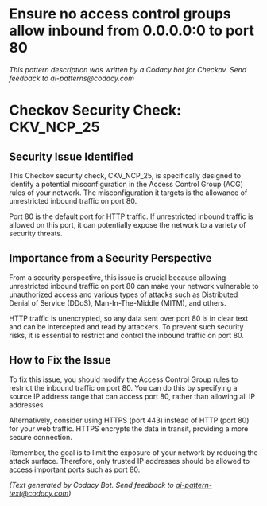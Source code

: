 # Ensure no access control groups allow inbound from 0.0.0.0:0 to port 80

_This pattern description was written by a Codacy bot for Checkov. Send feedback to ai-patterns@codacy.com_

# Checkov Security Check: CKV_NCP_25

## Security Issue Identified

This Checkov security check, CKV_NCP_25, is specifically designed to identify a potential misconfiguration in the Access Control Group (ACG) rules of your network. The misconfiguration it targets is the allowance of unrestricted inbound traffic on port 80.

Port 80 is the default port for HTTP traffic. If unrestricted inbound traffic is allowed on this port, it can potentially expose the network to a variety of security threats.

## Importance from a Security Perspective

From a security perspective, this issue is crucial because allowing unrestricted inbound traffic on port 80 can make your network vulnerable to unauthorized access and various types of attacks such as Distributed Denial of Service (DDoS), Man-In-The-Middle (MITM), and others.

HTTP traffic is unencrypted, so any data sent over port 80 is in clear text and can be intercepted and read by attackers. To prevent such security risks, it is essential to restrict and control the inbound traffic on port 80.

## How to Fix the Issue

To fix this issue, you should modify the Access Control Group rules to restrict the inbound traffic on port 80. You can do this by specifying a source IP address range that can access port 80, rather than allowing all IP addresses. 

Alternatively, consider using HTTPS (port 443) instead of HTTP (port 80) for your web traffic. HTTPS encrypts the data in transit, providing a more secure connection. 

Remember, the goal is to limit the exposure of your network by reducing the attack surface. Therefore, only trusted IP addresses should be allowed to access important ports such as port 80.

_(Text generated by Codacy Bot. Send feedback to ai-pattern-text@codacy.com)_
